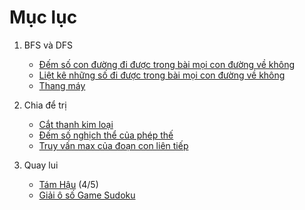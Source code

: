 # Mục lục

1. BFS và DFS
    * [Đếm số con đường đi được trong bài mọi con đường về không](https://github.com/annguyen-it/design-and-analysis-of-algorithms/blob/master/BFS_DFS/dem_so_con_duong_trong_bai_moi_con_duong_ve_khong.cpp)
    * [Liệt kê những số đi được trong bài mọi con đường về không](https://github.com/annguyen-it/design-and-analysis-of-algorithms/blob/master/BFS_DFS/liet_ke_nhung_so_di_duoc_trong_bai_moi_con_duong_ve_khong.cpp)
    * [Thang máy](https://github.com/annguyen-it/design-and-analysis-of-algorithms/blob/master/BFS_DFS/thang_may.cpp)


2. Chia để trị
    * [Cắt thanh kim loại](https://github.com/annguyen-it/design-and-analysis-of-algorithms/blob/master/Chia_de_tri/cat_thanh_kim_loai.cpp)
    * [Đếm số nghịch thể của phép thế](https://github.com/annguyen-it/design-and-analysis-of-algorithms/blob/master/Chia_de_tri/dem_so_nghich_the_cua_phep_the.cpp)
    * [Truy vấn max của đoạn con liên tiếp](https://github.com/annguyen-it/design-and-analysis-of-algorithms/blob/master/Chia_de_tri/truy_van_max_cua_doan_con_lien_tiep.cpp)

3. Quay lui
    * [Tám Hậu](https://github.com/annguyen-it/design-and-analysis-of-algorithms/blob/master/Quau_lui/tam_hau.cpp) (4/5)
    * [Giải ô số Game Sudoku](https://github.com/annguyen-it/design-and-analysis-of-algorithms/blob/master/Quau_lui/giai_o_so_game_sudoku.cpp)

